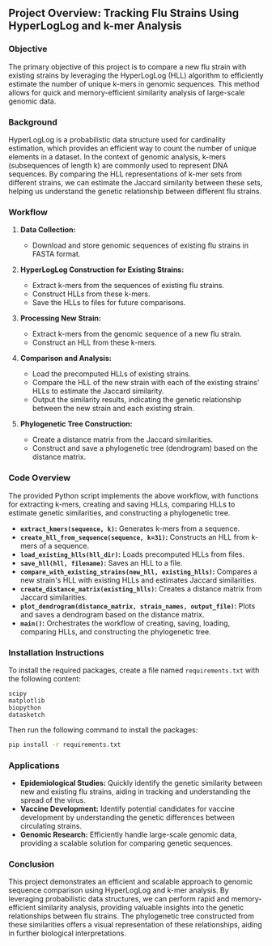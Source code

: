 ## Project Overview: Tracking Flu Strains Using HyperLogLog and k-mer Analysis

### Objective
The primary objective of this project is to compare a new flu strain with existing strains by leveraging the HyperLogLog (HLL) algorithm to efficiently estimate the number of unique k-mers in genomic sequences. This method allows for quick and memory-efficient similarity analysis of large-scale genomic data.

### Background
HyperLogLog is a probabilistic data structure used for cardinality estimation, which provides an efficient way to count the number of unique elements in a dataset. In the context of genomic analysis, k-mers (subsequences of length k) are commonly used to represent DNA sequences. By comparing the HLL representations of k-mer sets from different strains, we can estimate the Jaccard similarity between these sets, helping us understand the genetic relationship between different flu strains.

### Workflow

1. **Data Collection:**
   - Download and store genomic sequences of existing flu strains in FASTA format.

2. **HyperLogLog Construction for Existing Strains:**
   - Extract k-mers from the sequences of existing flu strains.
   - Construct HLLs from these k-mers.
   - Save the HLLs to files for future comparisons.

3. **Processing New Strain:**
   - Extract k-mers from the genomic sequence of a new flu strain.
   - Construct an HLL from these k-mers.

4. **Comparison and Analysis:**
   - Load the precomputed HLLs of existing strains.
   - Compare the HLL of the new strain with each of the existing strains' HLLs to estimate the Jaccard similarity.
   - Output the similarity results, indicating the genetic relationship between the new strain and each existing strain.

5. **Phylogenetic Tree Construction:**
   - Create a distance matrix from the Jaccard similarities.
   - Construct and save a phylogenetic tree (dendrogram) based on the distance matrix.

### Code Overview
The provided Python script implements the above workflow, with functions for extracting k-mers, creating and saving HLLs, comparing HLLs to estimate genetic similarities, and constructing a phylogenetic tree.

- **`extract_kmers(sequence, k)`:** Generates k-mers from a sequence.
- **`create_hll_from_sequence(sequence, k=31)`:** Constructs an HLL from k-mers of a sequence.
- **`load_existing_hlls(hll_dir)`:** Loads precomputed HLLs from files.
- **`save_hll(hll, filename)`:** Saves an HLL to a file.
- **`compare_with_existing_strains(new_hll, existing_hlls)`:** Compares a new strain's HLL with existing HLLs and estimates Jaccard similarities.
- **`create_distance_matrix(existing_hlls)`:** Creates a distance matrix from Jaccard similarities.
- **`plot_dendrogram(distance_matrix, strain_names, output_file)`:** Plots and saves a dendrogram based on the distance matrix.
- **`main()`:** Orchestrates the workflow of creating, saving, loading, comparing HLLs, and constructing the phylogenetic tree.

### Installation Instructions
To install the required packages, create a file named `requirements.txt` with the following content:

```
scipy
matplotlib
biopython
datasketch
```

Then run the following command to install the packages:

```sh
pip install -r requirements.txt
```

### Applications
- **Epidemiological Studies:** Quickly identify the genetic similarity between new and existing flu strains, aiding in tracking and understanding the spread of the virus.
- **Vaccine Development:** Identify potential candidates for vaccine development by understanding the genetic differences between circulating strains.
- **Genomic Research:** Efficiently handle large-scale genomic data, providing a scalable solution for comparing genetic sequences.

### Conclusion
This project demonstrates an efficient and scalable approach to genomic sequence comparison using HyperLogLog and k-mer analysis. By leveraging probabilistic data structures, we can perform rapid and memory-efficient similarity analysis, providing valuable insights into the genetic relationships between flu strains. The phylogenetic tree constructed from these similarities offers a visual representation of these relationships, aiding in further biological interpretations.
